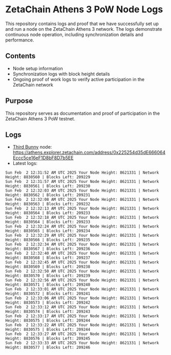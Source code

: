 # ZetaChain Athens 3 PoW Node Logs
This repository contains logs and proof that we have successfully set up and run a node on the ZetaChain Athens 3 network. The logs demonstrate continuous node operation, including synchronization details and performance.

## Contents
- Node setup information
- Synchronization logs with block height details
- Ongoing proof of work logs to verify active participation in the ZetaChain network

## Purpose
This repository serves as documentation and proof of participation in the ZetaChain Athens 3 PoW testnet.

## Logs

- [Third Bunny](https://thirdbunny.xyz/) node: https://athens.explorer.zetachain.com/address/0x225254d35dE666064Eccc5ce16eF1D8bF8D7b5EE
- Latest logs:
```
Sun Feb  2 12:31:52 AM UTC 2025 Your Node Height: 8621331 | Network Height: 8830560 | Blocks Left: 209229
Sun Feb  2 12:31:57 AM UTC 2025 Your Node Height: 8621331 | Network Height: 8830561 | Blocks Left: 209230
Sun Feb  2 12:32:03 AM UTC 2025 Your Node Height: 8621331 | Network Height: 8830562 | Blocks Left: 209231
Sun Feb  2 12:32:08 AM UTC 2025 Your Node Height: 8621331 | Network Height: 8830563 | Blocks Left: 209232
Sun Feb  2 12:32:13 AM UTC 2025 Your Node Height: 8621331 | Network Height: 8830564 | Blocks Left: 209233
Sun Feb  2 12:32:18 AM UTC 2025 Your Node Height: 8621331 | Network Height: 8830564 | Blocks Left: 209233
Sun Feb  2 12:32:24 AM UTC 2025 Your Node Height: 8621331 | Network Height: 8830565 | Blocks Left: 209234
Sun Feb  2 12:32:29 AM UTC 2025 Your Node Height: 8621331 | Network Height: 8830566 | Blocks Left: 209235
Sun Feb  2 12:32:34 AM UTC 2025 Your Node Height: 8621331 | Network Height: 8830567 | Blocks Left: 209236
Sun Feb  2 12:32:40 AM UTC 2025 Your Node Height: 8621331 | Network Height: 8830568 | Blocks Left: 209237
Sun Feb  2 12:32:45 AM UTC 2025 Your Node Height: 8621331 | Network Height: 8830569 | Blocks Left: 209238
Sun Feb  2 12:32:50 AM UTC 2025 Your Node Height: 8621331 | Network Height: 8830570 | Blocks Left: 209239
Sun Feb  2 12:32:56 AM UTC 2025 Your Node Height: 8621331 | Network Height: 8830571 | Blocks Left: 209240
Sun Feb  2 12:33:01 AM UTC 2025 Your Node Height: 8621331 | Network Height: 8830572 | Blocks Left: 209241
Sun Feb  2 12:33:06 AM UTC 2025 Your Node Height: 8621331 | Network Height: 8830573 | Blocks Left: 209242
Sun Feb  2 12:33:12 AM UTC 2025 Your Node Height: 8621331 | Network Height: 8830574 | Blocks Left: 209243
Sun Feb  2 12:33:17 AM UTC 2025 Your Node Height: 8621331 | Network Height: 8830575 | Blocks Left: 209244
Sun Feb  2 12:33:22 AM UTC 2025 Your Node Height: 8621331 | Network Height: 8830575 | Blocks Left: 209244
Sun Feb  2 12:33:27 AM UTC 2025 Your Node Height: 8621331 | Network Height: 8830576 | Blocks Left: 209245
Sun Feb  2 12:33:33 AM UTC 2025 Your Node Height: 8621331 | Network Height: 8830577 | Blocks Left: 209246
```
